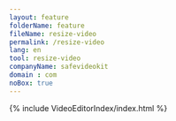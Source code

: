 ```yaml
---
layout: feature
folderName: feature
fileName: resize-video
permalink: /resize-video
lang: en
tool: resize-video
companyName: safevideokit
domain : com
noBox: true
---
```


{% include VideoEditorIndex/index.html %}

   
